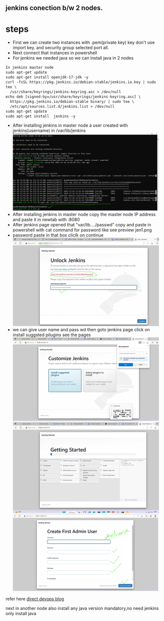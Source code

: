 jenkins conection b/w 2 nodes.
------------------------------ 
# steps

* First we can create two instances with .pem(private key) key don't use import key. and security group selected port all.
* Next connect that instances in powershell
* For jenkins we needed java so we can install java in 2 nodes
```
In jenkins master node
sudo apt-get update
sudo apt-get install openjdk-17-jdk -y
curl -fsSL https://pkg.jenkins.io/debian-stable/jenkins.io.key | sudo tee \
  /usr/share/keyrings/jenkins-keyring.asc > /dev/null
echo deb [signed-by=/usr/share/keyrings/jenkins-keyring.asc] \
  https://pkg.jenkins.io/debian-stable binary/ | sudo tee \
  /etc/apt/sources.list.d/jenkins.list > /dev/null
sudo apt-get update
sudo apt-get install  jenkins -y
```
* After installing jenkins in master node a user created with jenkins(username) in  /var/lib/jenkins
![Preview](./jenkinsimages/jen1.png)
* After installing jenkins in master node copy the master node IP address and paste it in newtab with :8080
* After jenkins page opened that "var/lib..../passwd" copy and paste in powershell with cat command for password like see preview jen1.png
* password paste in that box cliclk on continue
![Preview](./jenkinsimages/jen2.png)
* we can give user name and pass wd
then goto jenkins page click on install  suggsted pilugins  see the pages  
![preview](./jenkinsimages/jen3.png)
![preview](./jenkinsimages/jen4.png)
![preview](./jenkinsimages/jen5.png)

refer here [direct devops blog](https://directdevops.blog/2023/02/26/devops-classroomnotes-26-feb-2023/)

next in another node also install any java version mandatory,no need jenkins only install java


